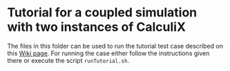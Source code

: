 # Tutorial for a coupled simulation with two instances of CalculiX

The files in this folder can be used to run the tutorial test case described on this [Wiki page](https://github.com/precice/precice/wiki/Tutorial-for-SSI-with-CalculiX). For running the case either follow the instructions given there or execute the script `runTutorial.sh`. 
